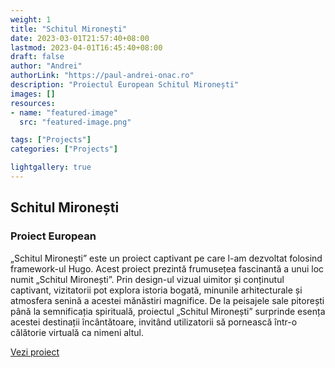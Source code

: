 ```yaml
---
weight: 1
title: "Schitul Mironești"
date: 2023-03-01T21:57:40+08:00
lastmod: 2023-04-01T16:45:40+08:00
draft: false
author: "Andrei"
authorLink: "https://paul-andrei-onac.ro"
description: "Proiectul European Schitul Mironești"
images: []
resources:
- name: "featured-image"
  src: "featured-image.png"

tags: ["Projects"]
categories: ["Projects"]

lightgallery: true
---
```


## Schitul Mironești

### Proiect European

„Schitul Mironești” este un proiect captivant pe care l-am dezvoltat folosind framework-ul Hugo. Acest proiect prezintă frumusețea fascinantă a unui loc numit „Schitul Mironești”. Prin design-ul vizual uimitor și conținutul captivant, vizitatorii pot explora istoria bogată, minunile arhitecturale și atmosfera senină a acestei mănăstiri magnifice. De la peisajele sale pitorești până la semnificația spirituală, proiectul „Schitul Mironești” surprinde esența acestei destinații încântătoare, invitând utilizatorii să pornească într-o călătorie virtuală ca nimeni altul.

[Vezi proiect](https://www.schitul-mironesti.ro/)
